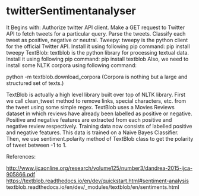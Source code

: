 # twitterSentimentanalyser
It Begins with:
Authorize twitter API client.
Make a GET request to Twitter API to fetch tweets for a particular query.
Parse the tweets. Classify each tweet as positive, negative or neutral.
Tweepy: tweepy is the python client for the official Twitter API.
Install it using following pip command:
pip install tweepy
TextBlob: textblob is the python library for processing textual data.
Install it using following pip command:
pip install textblob
Also, we need to install some NLTK corpora using following command:

python -m textblob.download_corpora
(Corpora is nothing but a large and structured set of texts.)

TextBlob is actually a high level library built over top of NLTK library. First we call clean_tweet method to remove links, special characters, etc. from the tweet using some simple regex.
TextBlob uses a Movies Reviews dataset in which reviews have already been labelled as positive or negative.
Positive and negative features are extracted from each positive and negative review respectively.
Training data now consists of labelled positive and negative features. This data is trained on a Naive Bayes Classifier.
Then, we use sentiment.polarity method of TextBlob class to get the polarity of tweet between -1 to 1.





References:

http://www.ijcaonline.org/research/volume125/number3/dandrea-2015-ijca-905866.pdf
https://textblob.readthedocs.io/en/dev/quickstart.html#sentiment-analysis
textblob.readthedocs.io/en/dev/_modules/textblob/en/sentiments.html
